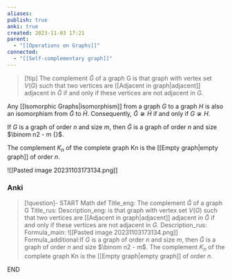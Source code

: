 ```yaml
---
aliases: 
publish: true
anki: true
created: 2023-11-03 17:21
parent:
  - "[[Operations on Graphs]]"
connected:
  - "[[Self-complementary graph]]"
---
```


> [!tip] The complement ${} \bar{G}$ of a graph G 
is that graph with vertex set ${} V(G) {}$ such that two vertices are [[Adjacent in graph|adjacent]] adjacent in ${} \bar{G} {}$ if and only if these vertices are not adjacent in $G {}$.

Any [[Isomorphic Graphs|isomorphism]] from a graph $G {}$ to a graph $H$ is also an isomorphism from ${} \bar{G} {}$ to $\bar{H} {}$. 
Consequently, ${} \bar{G} \not \cong \bar{H} {}$ if and only if ${} G \not \cong H {}$.

If $G {}$ is a graph of order $n {}$ and size $m {}$, then ${} \bar{G} {}$ is a graph of order $n {}$ and size $\binom n2 - m {}$. 

The complement ${} K_n {}$ of the complete graph Kn is the [[Empty graph|empty graph]] of order $n$.

![[Pasted image 20231103173134.png]]



### Anki
> [!question]-
START
Math def
Title_eng: The complement ${} \bar{G}$ of a graph G 
Title_rus: 
Description_eng: is that graph with vertex set ${} V(G) {}$ such that two vertices are [[Adjacent in graph|adjacent]] adjacent in ${} \bar{G} {}$ if and only if these vertices are not adjacent in $G$.
Description_rus: 
Formula_main: ![[Pasted image 20231103173134.png]]
Formula_additional:If $G {}$ is a graph of order $n {}$ and size $m {}$, then ${} \bar{G} {}$ is a graph of order $n {}$ and size $\binom n2 - m$. 
The complement $K_n {}$ of the complete graph Kn is the [[Empty graph|empty graph]] of order $n$.
<!--ID: 1699132151354-->
END









